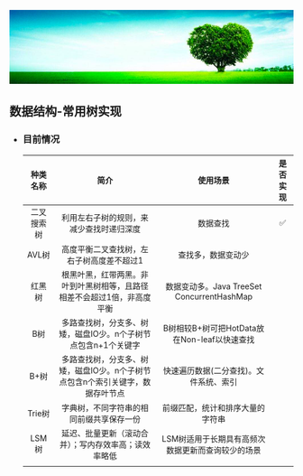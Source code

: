 ![](./img.png)

## **数据结构-常用树实现**

- ### 目前情况

  | **种类名称** |                           **简介**                           |                   **使用场景**                    | **是否实现** |
  | :----------: | :----------------------------------------------------------: | :-----------------------------------------------: | :----------: |
  |  二叉搜索树  |           利用左右子树的规则，来减少查找时递归深度           |                     数据查找                      |      ✅     |
  |    AVL树     |          高度平衡二叉查找树，左右子树高度差不超过1           |                查找多，数据变动少                 |              |
  |    红黑树    | 根黑叶黑，红带两黑。非叶到叶黑树相等，且路径相差不会超过1倍，非高度平衡 |    数据变动多。Java TreeSet ConcurrentHashMap     |              |
  |     B树      | 多路查找树，分支多、树矮，磁盘IO少。n个子树节点包含n+1个关键字 |   B树相较B+树可把HotData放在Non-leaf以快速查找    |              |
  |     B+树     | 多路查找树，分支多、树矮，磁盘IO少。n个子树节点包含n个索引关键字，数据存叶节点 |      快速遍历数据(二分查找)。文件系统、索引       |              |
  |    Trie树    |           字典树，不同字符串的相同前缀共享保存一份           |         前缀匹配，统计和排序大量的字符串          |              |
  |    LSM树     |     延迟、批量更新（滚动合并）；写内存效率高；读效率略低     | LSM树适用于长期具有高频次数据更新而查询较少的场景 |              |
  |              |                                                              |                                                   |              |

  

